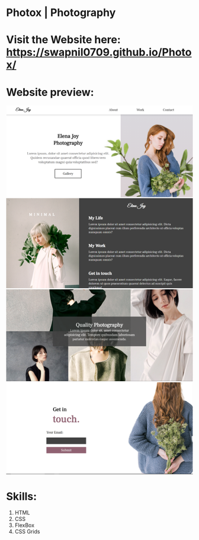 # Photox | Photography

# Visit the Website here: https://swapnil0709.github.io/Photox/

# Website preview:
![alt-text](https://github.com/swapnil0709/Photox/blob/master/Website%20snaps/Hero.png)
![alt-text](https://github.com/swapnil0709/Photox/blob/master/Website%20snaps/about.png)
![alt-text](https://github.com/swapnil0709/Photox/blob/master/Website%20snaps/Gallery%20.png)
![alt-text](https://github.com/swapnil0709/Photox/blob/master/Website%20snaps/contact.png)

# Skills:
1. HTML
2. CSS
3. FlexBox
4. CSS Grids
